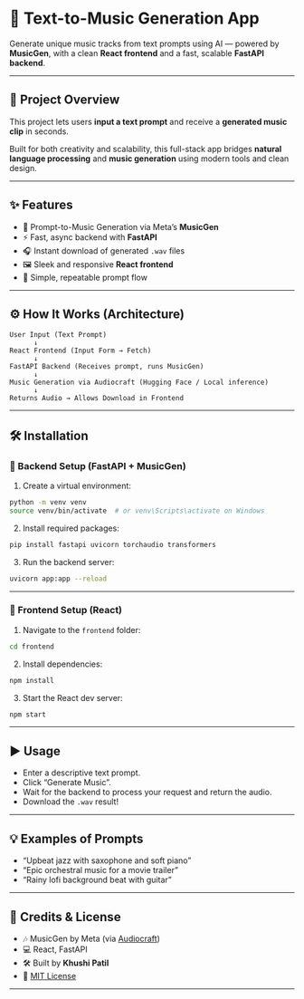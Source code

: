 # 🎼 Text-to-Music Generation App  
Generate unique music tracks from text prompts using AI — powered by **MusicGen**, with a clean **React frontend** and a fast, scalable **FastAPI backend**.

---

## 🚀 Project Overview

This project lets users **input a text prompt** and receive a **generated music clip** in seconds.

Built for both creativity and scalability, this full-stack app bridges **natural language processing** and **music generation** using modern tools and clean design.

---

## ✨ Features

- 🎤 Prompt-to-Music Generation via Meta’s **MusicGen**
- ⚡ Fast, async backend with **FastAPI**
- 🎧 Instant download of generated `.wav` files
- 🖼️ Sleek and responsive **React frontend**
- 🔁 Simple, repeatable prompt flow

---

## ⚙️ How It Works (Architecture)

```
User Input (Text Prompt)
      ↓
React Frontend (Input Form → Fetch)
      ↓
FastAPI Backend (Receives prompt, runs MusicGen)
      ↓
Music Generation via Audiocraft (Hugging Face / Local inference)
      ↓
Returns Audio → Allows Download in Frontend
```



---

## 🛠️ Installation

### 🔹 Backend Setup (FastAPI + MusicGen)

1. Create a virtual environment:

```bash
python -m venv venv
source venv/bin/activate  # or venv\Scripts\activate on Windows
```

2. Install required packages:

```bash
pip install fastapi uvicorn torchaudio transformers
```

3. Run the backend server:

```bash
uvicorn app:app --reload
```

---

### 🔹 Frontend Setup (React)

1. Navigate to the `frontend` folder:

```bash
cd frontend
```

2. Install dependencies:

```bash
npm install
```

3. Start the React dev server:

```bash
npm start
```

---

## ▶️ Usage

- Enter a descriptive text prompt.
- Click “Generate Music”.
- Wait for the backend to process your request and return the audio.
- Download the `.wav` result!

---

## 💡 Examples of Prompts

- “Upbeat jazz with saxophone and soft piano”
- “Epic orchestral music for a movie trailer”
- “Rainy lofi background beat with guitar”

---

## 🤝 Credits & License

- 🎶 MusicGen by Meta (via [Audiocraft](https://github.com/facebookresearch/audiocraft))  
- 💻 React, FastAPI  
- 🛠️ Built by **Khushi Patil**  
- 📄 [MIT License](./LICENSE)

---

